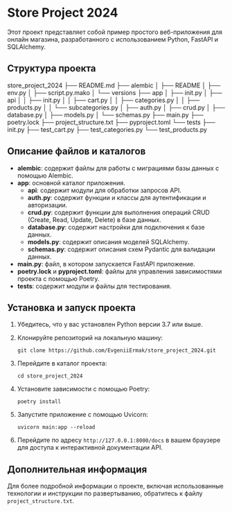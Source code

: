 # Store Project 2024

Этот проект представляет собой пример простого веб-приложения для онлайн магазина, разработанного с использованием Python, FastAPI и SQLAlchemy.

## Структура проекта

store_project_2024
├── README.md
├── alembic
│ ├── README
│ ├── env.py
│ ├── script.py.mako
│ └── versions
├── app
│ ├── init.py
│ ├── api
│ │ ├── init.py
│ │ ├── cart.py
│ │ ├── categories.py
│ │ ├── products.py
│ │ └── subcategories.py
│ ├── auth.py
│ ├── crud.py
│ ├── database.py
│ ├── models.py
│ └── schemas.py
├── main.py
├── poetry.lock
├── project_structure.txt
├── pyproject.toml
└── tests
├── init.py
├── test_cart.py
├── test_categories.py
└── test_products.py


## Описание файлов и каталогов

- **alembic**: содержит файлы для работы с миграциями базы данных с помощью Alembic.
- **app**: основной каталог приложения.
    - **api**: содержит модули для обработки запросов API.
    - **auth.py**: содержит функции и классы для аутентификации и авторизации.
    - **crud.py**: содержит функции для выполнения операций CRUD (Create, Read, Update, Delete) в базе данных.
    - **database.py**: содержит настройки для подключения к базе данных.
    - **models.py**: содержит описания моделей SQLAlchemy.
    - **schemas.py**: содержит описания схем Pydantic для валидации данных.
- **main.py**: файл, в котором запускается FastAPI приложение.
- **poetry.lock** и **pyproject.toml**: файлы для управления зависимостями проекта с помощью Poetry.
- **tests**: содержит модули и файлы для тестирования.

## Установка и запуск проекта

1. Убедитесь, что у вас установлен Python версии 3.7 или выше.
2. Клонируйте репозиторий на локальную машину:

    ```
    git clone https://github.com/EvgeniiErmak/store_project_2024.git
    ```

3. Перейдите в каталог проекта:

    ```
    cd store_project_2024
    ```

4. Установите зависимости с помощью Poetry:

    ```
    poetry install
    ```

5. Запустите приложение с помощью Uvicorn:

    ```
    uvicorn main:app --reload
    ```

6. Перейдите по адресу `http://127.0.0.1:8000/docs` в вашем браузере для доступа к интерактивной документации API.

## Дополнительная информация

Для более подробной информации о проекте, включая использованные технологии и инструкции по развертыванию, обратитесь к файлу `project_structure.txt`.
